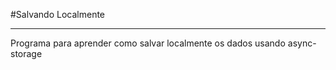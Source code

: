 #Salvando Localmente

---

Programa para aprender como salvar localmente os dados usando async-storage
